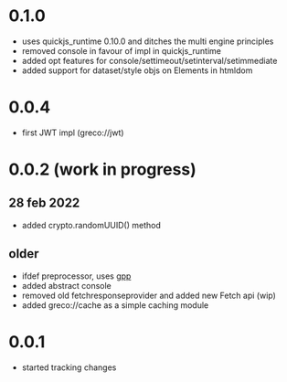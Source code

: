 # 0.1.0

* uses quickjs_runtime 0.10.0 and ditches the multi engine principles
* removed console in favour of impl in quickjs_runtime
* added opt features for console/settimeout/setinterval/setimmediate
* added support for dataset/style objs on Elements in htmldom

# 0.0.4

* first JWT impl (greco://jwt)

# 0.0.2 (work in progress)

## 28 feb 2022

* added crypto.randomUUID() method

## older

* ifdef preprocessor, uses [gpp](https://github.com/Kestrer/gpp)
* added abstract console
* removed old fetchresponseprovider and added new Fetch api (wip)
* added greco://cache as a simple caching module
 
# 0.0.1

* started tracking changes